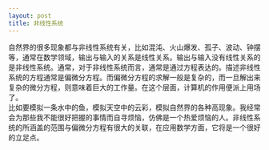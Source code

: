 ```yaml
---
layout: post
title: 非线性系统
---
```

自然界的很多现象都与非线性系统有关，比如混沌、火山爆发、孤子、波动、钟摆等，通常在数学领域，输出与输入的关系是线性关系。输出与输入没有线性关系的是非线性系统。通常，对于非线性系统而言，通常是通过方程表达的。描述非线性系统的方程通常是偏微分方程。而偏微分方程的求解一般是复杂的，而一旦解出来复杂的微分方程，则意味着巨大的工作量。在这个层面，计算机的作用便派上用场了。  
比如要模拟一条水中的鱼，模拟天空中的云彩，模拟自然界的各种高现象。我经常会为那些我不能很好把握的事情而自寻烦恼，仿佛是一个热爱烦恼的人。非线性系统的所涵盖的范围与偏微分方程有很大的关联，在应用数学方面，它将是一个很好的立足点。
